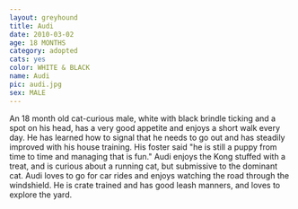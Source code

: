 ```yaml
---
layout: greyhound
title: Audi
date: 2010-03-02
age: 18 MONTHS
category: adopted
cats: yes
color: WHITE & BLACK
name: Audi
pic: audi.jpg
sex: MALE
---
```


An 18 month old cat-curious male, white with black brindle ticking and a spot on his head, has a very good appetite and
enjoys a short walk every day.  He has learned how to signal that he needs to go out and has steadily improved with his
house training.  His foster said "he is still a puppy from time to time and managing that is fun."  Audi enjoys the Kong
stuffed with a treat, and is curious about a running cat, but submissive to the dominant cat.  Audi loves to go for car
rides and enjoys watching the road through the windshield.  He is crate trained and has good leash manners, and loves to
explore the yard.
